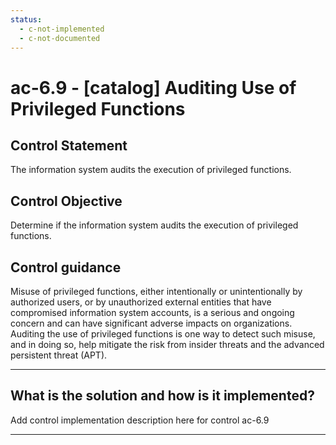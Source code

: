 ```yaml
---
status:
  - c-not-implemented
  - c-not-documented
---
```


# ac-6.9 - \[catalog\] Auditing Use of Privileged Functions

## Control Statement

The information system audits the execution of privileged functions.

## Control Objective

Determine if the information system audits the execution of privileged functions.

## Control guidance

Misuse of privileged functions, either intentionally or unintentionally by authorized users, or by unauthorized external entities that have compromised information system accounts, is a serious and ongoing concern and can have significant adverse impacts on organizations. Auditing the use of privileged functions is one way to detect such misuse, and in doing so, help mitigate the risk from insider threats and the advanced persistent threat (APT).

______________________________________________________________________

## What is the solution and how is it implemented?

Add control implementation description here for control ac-6.9

______________________________________________________________________
